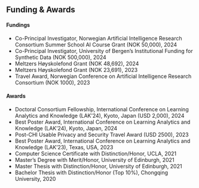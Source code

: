 ## Funding & Awards

<h4 id="fundings">Fundings</h4>
<ul class="funding-list">
  <li>
    <autocolor>Co-Principal Investigator, Norwegian Artificial Intelligence Research Consortium Summer School AI Course Grant (NOK 50,000)</autocolor>, 2024
  </li>
  <li>
    <autocolor>Co-Principal Investigator, University of Bergen’s Institutional Funding for Synthetic Data (NOK 500,000)</autocolor>, 2024
  </li>
  <li>
    <autocolor>Meltzers Høyskolefond Grant (NOK 48,692)</autocolor>, 2024
  </li>
  <li>
    <autocolor>Meltzers Høyskolefond Grant (NOK 23,691)</autocolor>, 2023
  </li>
  <li>
    <autocolor>Travel Award, Norwegian Conference on Artificial Intelligence Research Consortium (NOK 1000)</autocolor>, 2023
  </li>
</ul>

<h4 id="awards">Awards</h4>
<ul class="awards-list">
  <li>
    <autocolor>Doctoral Consortium Fellowship, International Conference on Learning Analytics and Knowledge (LAK’24), Kyoto, Japan (USD 2,000)</autocolor>, 2024
  </li>
  <li>
    <autocolor>Best Poster Award, International Conference on Learning Analytics and Knowledge (LAK’24), Kyoto, Japan</autocolor>, 2024
  </li>
  <li>
    <autocolor>Post-CHI Usable Privacy and Security Travel Award (USD 2500)</autocolor>, 2023
  </li>
  <li>
    <autocolor>Best Poster Award, International Conference on Learning Analytics and Knowledge (LAK’23), Texas, USA</autocolor>, 2023
  </li>
  <li>
    <autocolor>Computer Science Certificate with Distinction/Honor, UCLA</autocolor>, 2021
  </li>
  <li>
    <autocolor>Master’s Degree with Merit/Honor, University of Edinburgh</autocolor>, 2021
  </li>
  <li>
    <autocolor>Master Thesis with Distinction/Honor, University of Edinburgh</autocolor>, 2021
  </li>
  <li>
    <autocolor>Bachelor Thesis with Distinction/Honor (Top 10%), Chongqing University</autocolor>, 2020
  </li>
</ul>

